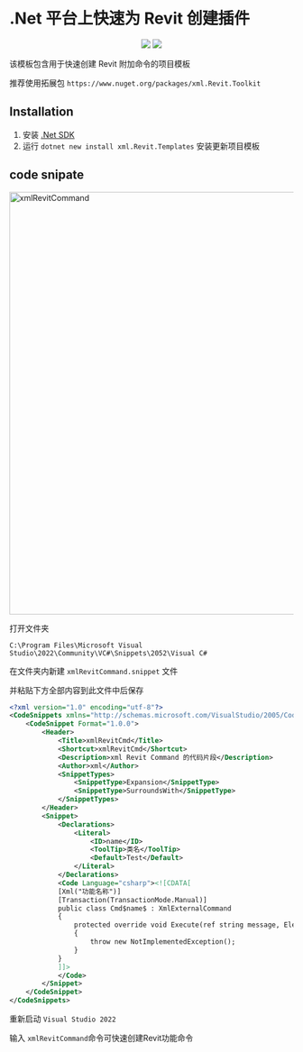# .Net 平台上快速为 Revit 创建插件

<p align="center">
  <a href="https://www.nuget.org/packages/xml.Revit.Templates"><img src="https://img.shields.io/nuget/v/xml.Revit.Templates?style=for-the-badge"></a>
  <a href="https://www.nuget.org/packages/xml.Revit.Templates"><img src="https://img.shields.io/nuget/dt/xml.Revit.Templates?style=for-the-badge"></a>
</p>

该模板包含用于快速创建 Revit 附加命令的项目模板

推荐使用拓展包 `https://www.nuget.org/packages/xml.Revit.Toolkit`

## Installation

1. 安装 [.Net SDK](https://dotnet.microsoft.com/download)
2. 运行 `dotnet new install xml.Revit.Templates` 安装更新项目模板

## code snipate

<p align="left">
    <picture>
        <source media="(prefers-color-scheme: dark)" width="750" srcset="https://github.com/ZedMoster/xml.Revit.Templates/assets/xmlRevitCommand.gif">
        <img alt="xmlRevitCommand" width="750" src="https://github.com/ZedMoster/xml.Revit.Templates/assets/xmlRevitCommand.gif">
    </picture>
</p>

打开文件夹

`C:\Program Files\Microsoft Visual Studio\2022\Community\VC#\Snippets\2052\Visual C#`

在文件夹内新建 `xmlRevitCommand.snippet` 文件

并粘贴下方全部内容到此文件中后保存

```xml
<?xml version="1.0" encoding="utf-8"?>
<CodeSnippets xmlns="http://schemas.microsoft.com/VisualStudio/2005/CodeSnippet">
	<CodeSnippet Format="1.0.0">
		<Header>
			<Title>xmlRevitCmd</Title>
			<Shortcut>xmlRevitCmd</Shortcut>
			<Description>xml Revit Command 的代码片段</Description>
			<Author>xml</Author>
			<SnippetTypes>
				<SnippetType>Expansion</SnippetType>
				<SnippetType>SurroundsWith</SnippetType>
			</SnippetTypes>
		</Header>
		<Snippet>
			<Declarations>
				<Literal>
					<ID>name</ID>
					<ToolTip>类名</ToolTip>
					<Default>Test</Default>
				</Literal>
			</Declarations>
			<Code Language="csharp"><![CDATA[
			[Xml("功能名称")]
			[Transaction(TransactionMode.Manual)]
			public class Cmd$name$ : XmlExternalCommand
			{
				protected override void Execute(ref string message, ElementSet elements)
				{
					throw new NotImplementedException();
				}		
			}
			]]>
			</Code>
		</Snippet>
	</CodeSnippet>
</CodeSnippets>

```

重新启动 `Visual Studio 2022` 

输入 `xmlRevitCommand`命令可快速创建Revit功能命令
